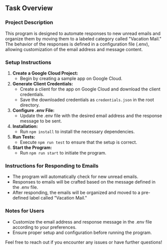 
## Task Overview

### Project Description

This program is designed to automate responses to new unread emails and organize them by moving them to a labeled category called "Vacation Mail." The behavior of the responses is defined in a configuration file (.env), allowing customization of the email address and message content.

### Setup Instructions

1. **Create a Google Cloud Project:**
   * Begin by creating a sample app on Google Cloud.
2. **Generate Client Credentials:**
   * Create a client for the app on Google Cloud and download the client credentials.
   * Save the downloaded credentials as `credentials.json` in the root directory.
3. **Configure .env File:**
   * Update the .env file with the desired email address and the response message to be sent.
4. **Installation:**
   * Run `npm install` to install the necessary dependencies.
5. **Run Tests:**
   * Execute `npm run test` to ensure that the setup is correct.
6. **Start the Program:**
   * Run `npm run start` to initiate the program.

### Instructions for Responding to Emails

* The program will automatically check for new unread emails.
* Responses to emails will be crafted based on the message defined in the .env file.
* After responding, the emails will be organized and moved to a pre-defined label called "Vacation Mail."

### Notes for Users

* Customize the email address and response message in the .env file according to your preferences.
* Ensure proper setup and configuration before running the program.

Feel free to reach out if you encounter any issues or have further questions!
